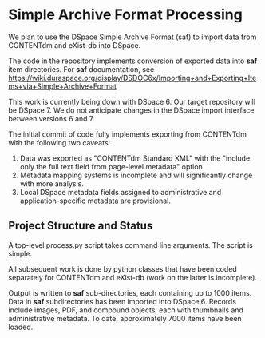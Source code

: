 # Simple Archive Format Processing

We plan to use the DSpace Simple Archive Format (saf) to import data from CONTENTdm and eXist-db into DSpace.

The code in the repository implements conversion of exported data into **saf** item directories. For **saf** 
documentation, see https://wiki.duraspace.org/display/DSDOC6x/Importing+and+Exporting+Items+via+Simple+Archive+Format

This work is currently being down with DSpace 6.  Our target repository will be DSpace 7.  We do not anticipate changes
in the DSpace import interface between versions 6 and 7.

The initial commit of code fully implements exporting from CONTENTdm with the following two caveats:

1. Data was exported as "CONTENTdm Standard XML" with the "include only the full text field from page-level metadata"
option.
2. Metadata mapping systems is incomplete and will significantly change with more analysis.
3. Local DSpace metadata fields assigned to administrative and application-specific metadata are provisional.

## Project Structure and Status

A top-level process.py script takes command line arguments.  The script is simple. 

All subsequent work is done by python classes that have been coded separately for CONTENTdm and eXist-db 
(work on the latter is incomplete).

Output is written to **saf** sub-directories, each containing up to 1000 items. Data in **saf** subdirectories has been
 imported into DSpace 6.  Records include images, PDF, and compound objects, each with thumbnails and 
administrative metadata. To date, approximately 7000 items have been loaded.